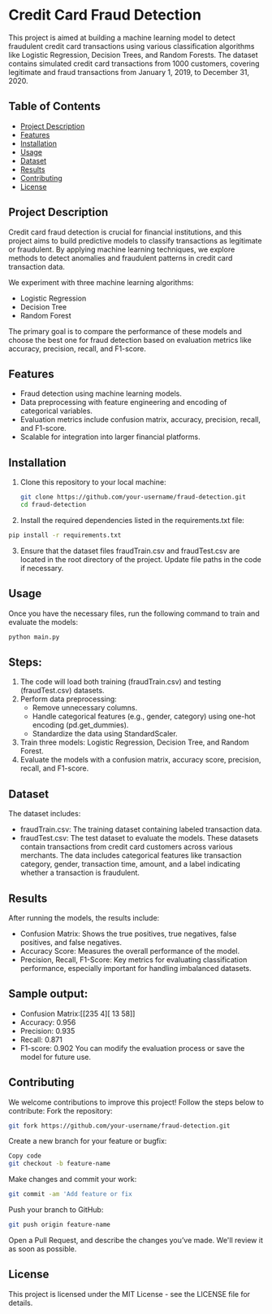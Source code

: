 # Credit Card Fraud Detection

This project is aimed at building a machine learning model to detect fraudulent credit card transactions using various classification algorithms like Logistic Regression, Decision Trees, and Random Forests. The dataset contains simulated credit card transactions from 1000 customers, covering legitimate and fraud transactions from January 1, 2019, to December 31, 2020.

## Table of Contents
- [Project Description](#project-description)
- [Features](#features)
- [Installation](#installation)
- [Usage](#usage)
- [Dataset](#dataset)
- [Results](#results)
- [Contributing](#contributing)
- [License](#license)

## Project Description

Credit card fraud detection is crucial for financial institutions, and this project aims to build predictive models to classify transactions as legitimate or fraudulent. By applying machine learning techniques, we explore methods to detect anomalies and fraudulent patterns in credit card transaction data.

We experiment with three machine learning algorithms:
- Logistic Regression
- Decision Tree
- Random Forest

The primary goal is to compare the performance of these models and choose the best one for fraud detection based on evaluation metrics like accuracy, precision, recall, and F1-score.

## Features

- Fraud detection using machine learning models.
- Data preprocessing with feature engineering and encoding of categorical variables.
- Evaluation metrics include confusion matrix, accuracy, precision, recall, and F1-score.
- Scalable for integration into larger financial platforms.

## Installation

1. Clone this repository to your local machine:
   ```bash
   git clone https://github.com/your-username/fraud-detection.git
   cd fraud-detection
   
2. Install the required dependencies listed in the requirements.txt file:

```bash
pip install -r requirements.txt
```

3. Ensure that the dataset files fraudTrain.csv and fraudTest.csv are located in the root directory of the project. Update file paths in the code if necessary.

## Usage
Once you have the necessary files, run the following command to train and evaluate the models:

```bash
python main.py
```

## Steps:
1. The code will load both training (fraudTrain.csv) and testing (fraudTest.csv) datasets.
2. Perform data preprocessing:
   - Remove unnecessary columns.
   - Handle categorical features (e.g., gender, category) using one-hot encoding (pd.get_dummies).
   - Standardize the data using StandardScaler.
3. Train three models: Logistic Regression, Decision Tree, and Random Forest.
4. Evaluate the models with a confusion matrix, accuracy score, precision, recall, and F1-score.
   
## Dataset
The dataset includes:
- fraudTrain.csv: The training dataset containing labeled transaction data.
- fraudTest.csv: The test dataset to evaluate the models.
These datasets contain transactions from credit card customers across various merchants. The data includes categorical features like transaction category, gender, transaction time, amount, and a label indicating whether a transaction is fraudulent.

## Results
After running the models, the results include:
- Confusion Matrix: Shows the true positives, true negatives, false positives, and false negatives.
- Accuracy Score: Measures the overall performance of the model.
- Precision, Recall, F1-Score: Key metrics for evaluating classification performance, especially important for handling imbalanced datasets.

## Sample output:

- Confusion Matrix:[[235   4][ 13  58]]
- Accuracy: 0.956
- Precision: 0.935
- Recall: 0.871
- F1-score: 0.902
You can modify the evaluation process or save the model for future use.

## Contributing
We welcome contributions to improve this project! Follow the steps below to contribute:
Fork the repository:

```bash
git fork https://github.com/your-username/fraud-detection.git
```

Create a new branch for your feature or bugfix:
```bash
Copy code
git checkout -b feature-name
```
Make changes and commit your work:
```bash
git commit -am 'Add feature or fix
```
Push your branch to GitHub:

```bash
git push origin feature-name
```
Open a Pull Request, and describe the changes you’ve made. We'll review it as soon as possible.

## License
This project is licensed under the MIT License - see the LICENSE file for details.
